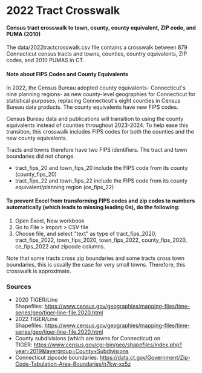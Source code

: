 # 2022 Tract Crosswalk
#### Census tract crosswalk to town, county, county equivalent, ZIP code, and PUMA (2010)

The data/2022tractcrosswalk.csv file contains a crosswalk between 879 Connecticut census tracts and towns, counties, country equivalents, ZIP codes, and 2010 PUMAS in CT.


#### Note about FIPS Codes and County Equivalents

In 2022, the Census Bureau adopted county equivalents- Connecticut's nine planning regions- as new county-level geographies for Connecticut for statistical purposes, replacing Connecticut's eight counties in Census Bureau data products. The county equivalents have new FIPS codes. 

Census Bureau data and publications will transition to using the county equivalents instead of counties throughout 2023-2024. To help ease this transition, this crosswalk includes FIPS codes for both the counties and the new county equivalents. 

Tracts and towns therefore have two FIPS identifiers. The tract and town boundaries did not change.
- tract_fips_20 and town_fips_20 include the FIPS code from its county (county_fips_20)
- tract_fips_22 and town_fips_22 include the FIPS code from its county equivalent/planning region (ce_fips_22)


#### To prevent Excel from transforming FIPS codes and zip codes to numbers automatically (which leads to missing leading 0s), do the following:
1.	Open Excel, New workbook
2.	Go to File > Import > CSV file
3.	Choose file, and select "text" as type of tract_fips_2020, tract_fips_2022, town_fips_2020, town_fips_2022, county_fips_2020, ce_fips_2022 and zipcode columns.

Note that some tracts cross zip boundaries and some tracts cross town boundaries, this is usually the case for very small towns. Therefore, this crosswalk is approximate.


### Sources

* 2020 TIGER/Line Shapefiles: https://www.census.gov/geographies/mapping-files/time-series/geo/tiger-line-file.2020.html
* 2022 TIGER/Line Shapefiles: https://www.census.gov/geographies/mapping-files/time-series/geo/tiger-line-file.2020.html
* County subdivisions (which are towns for Connecticut) on TIGER: https://www.census.gov/cgi-bin/geo/shapefiles/index.php?year=2019&layergroup=County+Subdivisions
* Connecticut zipcode boundaries: https://data.ct.gov/Government/Zip-Code-Tabulation-Area-Boundaries/n7kw-xx5z

